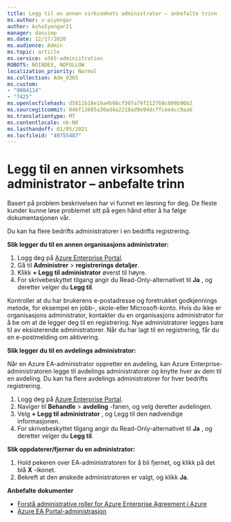 ```yaml
---
title: Legg til en annen virksomhets administrator – anbefalte trinn
ms.author: v-aiyengar
author: AshaIyengar21
manager: dansimp
ms.date: 12/17/2020
ms.audience: Admin
ms.topic: article
ms.service: o365-administration
ROBOTS: NOINDEX, NOFOLLOW
localization_priority: Normal
ms.collection: Adm_O365
ms.custom:
- "9004114"
- "7425"
ms.openlocfilehash: d5811b18e16a4b98cf507a79f212768c009b96b2
ms.sourcegitcommit: 04bf13605a30ad4a2218ad9e94dcffcee4cc9aa6
ms.translationtype: MT
ms.contentlocale: nb-NO
ms.lasthandoff: 01/05/2021
ms.locfileid: "49755487"
---
```

# <a name="add-another-enterprise-administrator---recommended-steps"></a>Legg til en annen virksomhets administrator – anbefalte trinn

Basert på problem beskrivelsen har vi funnet en løsning for deg. De fleste kunder kunne løse problemet sitt på egen hånd etter å ha følge dokumentasjonen vår.

Du kan ha flere bedrifts administratorer i en bedrifts registrering.

**Slik legger du til en annen organisasjons administrator:**

1. Logg deg på [Azure Enterprise Portal](https://ea.azure.com/).
1. Gå til **Administrer**  >  **registrerings detaljer**.
1. Klikk **+ Legg til administrator** øverst til høyre.
1. For skrivebeskyttet tilgang angir du Read-Only-alternativet til **Ja** , og deretter velger du **Legg til**.

Kontroller at du har brukerens e-postadresse og foretrukket godkjennings metode, for eksempel en jobb-, skole-eller Microsoft-konto. Hvis du ikke er organisasjons administrator, kontakter du en organisasjons administrator for å be om at de legger deg til en registrering. Nye administratorer legges bare til av eksisterende administratorer. Når du har lagt til en registrering, får du en e-postmelding om aktivering.

**Slik legger du til en avdelings administrator:**

Når en Azure EA-administrator oppretter en avdeling, kan Azure Enterprise-administratoren legge til avdelings administratorer og knytte hver av dem til en avdeling. Du kan ha flere avdelings administratorer for hver bedrifts registrering.

1. Logg deg på [Azure Enterprise Portal](https://ea.azure.com/).
1. Naviger til **Behandle**  >  **avdeling** -fanen, og velg deretter avdelingen.
1. Velg **+ Legg til administrator** , og Legg til den nødvendige informasjonen.
1. For skrivebeskyttet tilgang angir du Read-Only-alternativet til **Ja** , og deretter velger du **Legg til**.

**Slik oppdaterer/fjerner du en administrator:**

1. Hold pekeren over EA-administratoren for å bli fjernet, og klikk på det blå **X** -ikonet.
1. Bekreft at den ønskede administratoren er valgt, og klikk **Ja**.

**Anbefalte dokumenter**

- [Forstå administrative roller for Azure Enterprise Agreement i Azure](https://docs.microsoft.com/azure/billing/billing-understand-ea-roles)
- [Azure EA Portal-administrasjon](https://docs.microsoft.com/azure/billing/billing-ea-portal-administration)
